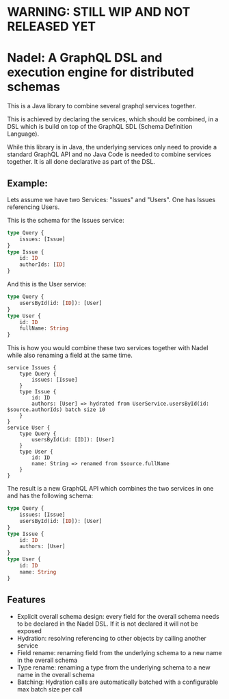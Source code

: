 # WARNING: STILL WIP AND NOT RELEASED YET

# Nadel: A GraphQL DSL and execution engine for distributed schemas

This is a Java library to combine several graphql services together.

This is achieved by declaring the services, which should be combined, in a DSL which 
is build on top of the GraphQL SDL (Schema Definition Language). 

While this library is in Java, the underlying services only need to provide a standard
GraphQL API and no Java Code is needed to combine services together. It is all done declarative as part of the DSL.


## Example:

Lets assume we have two Services: "Issues" and "Users". One has Issues referencing Users. 

This is the schema for the Issues service:
```graphql
type Query {
    issues: [Issue]
}
type Issue {
    id: ID
    authorIds: [ID]
}
```

And this is the User service:
```graphql
type Query {
    usersById(id: [ID]): [User]
}
type User {
    id: ID
    fullName: String
}
```
This is how you would combine these two services together with Nadel while also renaming a field at the same time.

```
service Issues {
    type Query {
        issues: [Issue]
    }
    type Issue {
        id: ID
        authors: [User] => hydrated from UserService.usersById(id: $source.authorIds) batch size 10
    }
}
service User {
    type Query {
        usersById(id: [ID]): [User]
    }
    type User {
        id: ID
        name: String => renamed from $source.fullName
    }
}

```

The result is a new GraphQL API which combines the two services in one and has the following schema:

```graphql
type Query {
    issues: [Issue]
    usersById(id: [ID]): [User]
}       
type Issue {
    id: ID
    authors: [User]
}
type User {
    id: ID
    name: String
}
``` 

## Features

- Explicit overall schema design: every field for the overall schema needs to be declared in the Nadel DSL. If it is not declared it will not be exposed
- Hydration: resolving referencing to other objects by calling another service
- Field rename: renaming field from the underlying schema to a new name in the overall schema
- Type rename: renaming a type from the underlying schema to a new name in the overall schema
- Batching: Hydration calls are automatically batched with a configurable max batch size per call  

